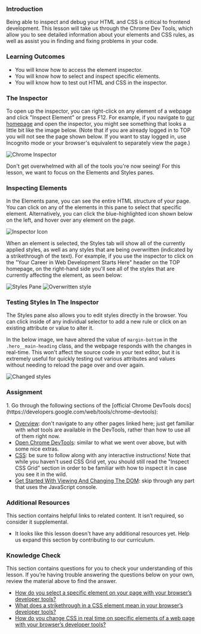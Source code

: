 ### Introduction

Being able to inspect and debug your HTML and CSS is critical to frontend development. This lesson will take us through the Chrome Dev Tools, which allow you to see detailed information about your elements and CSS rules, as well as assist you in finding and fixing problems in your code.

### Learning Outcomes

- You will know how to access the element inspector.
- You will know how to select and inspect specific elements.
- You will know how to test out HTML and CSS in the inspector.

### The Inspector

To open up the inspector, you can right-click on any element of a webpage and click "Inspect Element" or press F12. For example, if you navigate to [our homepage](https://theodinproject.com/) and open the inspector, you might see something that looks a little bit like the image below. (Note that if you are already logged in to TOP you will not see the page shown below. If you want to stay logged in, use Incognito mode or your browser's equivalent to separately view the page.)

![Chrome Inspector](https://cdn.statically.io/gh/TheOdinProject/curriculum/594984d7c9f9e744577f19ea475b3864e8cc7c91/html_css/v2/foundations/inspecting-html-and-css/imgs/00.png)

Don't get overwhelmed with all of the tools you're now seeing! For this lesson, we want to focus on the Elements and Styles panes.

### Inspecting Elements

In the Elements pane, you can see the entire HTML structure of your page. You can click on any of the elements in this pane to select that specific element. Alternatively, you can click the blue-highlighted icon shown below on the left, and hover over any element on the page.

![Inspector Icon](https://cdn.statically.io/gh/TheOdinProject/curriculum/594984d7c9f9e744577f19ea475b3864e8cc7c91/html_css/v2/foundations/inspecting-html-and-css/imgs/01.png)

<span id="strikethrough">When an element is selected, the Styles tab will show all of the currently applied styles, as well as any styles that are being overwritten (indicated by a strikethrough of the text).</span> For example, if you use the inspector to click on the "Your Career in Web Development Starts Here" header on the TOP homepage, on the right-hand side you'll see all of the styles that are currently affecting the element, as seen below:

![Styles Pane](https://cdn.statically.io/gh/TheOdinProject/curriculum/594984d7c9f9e744577f19ea475b3864e8cc7c91/html_css/v2/foundations/inspecting-html-and-css/imgs/02.png)
<img style="padding: 0em; width: auto" src="https://cdn.statically.io/gh/TheOdinProject/curriculum/f8fd38fc62578d8e8368f5303126215a492847f0/foundations/html_css/inspecting-html-and-css/imgs/03.png" alt="Overwritten style">

### Testing Styles In The Inspector

The Styles pane also allows you to edit styles directly in the browser. You can click inside of any individual selector to add a new rule or click on an existing attribute or value to alter it.

In the below image, we have altered the value of `margin-bottom` in the `.hero__main-heading` class, and the webpage responds with the changes in real-time. This won't affect the source code in your text editor, but it is extremely useful for quickly testing out various attributes and values without needing to reload the page over and over again.

![Changed styles](https://cdn.statically.io/gh/TheOdinProject/curriculum/f8fd38fc62578d8e8368f5303126215a492847f0/foundations/html_css/inspecting-html-and-css/imgs/04.png)

### Assignment

<div class="lesson-content__panel" markdown="1">
1. Go through the following sections of the [official Chrome DevTools docs](https://developers.google.com/web/tools/chrome-devtools):

- [Overview](https://developer.chrome.com/docs/devtools/overview/): don't navigate to any other pages linked here; just get familiar with _what_ tools are available in the DevTools, rather than how to use all of them right now.
- [Open Chrome DevTools](https://developer.chrome.com/docs/devtools/open/): similar to what we went over above, but with some nice extras.
- [CSS](https://developer.chrome.com/docs/devtools/#css): be sure to follow along with any interactive instructions! Note that while you haven't used CSS Grid yet, you should still read the "Inspect CSS Grid" section in order to be familiar with how to inspect it in case you see it in the wild.
- [Get Started With Viewing And Changing The DOM](https://developer.chrome.com/docs/devtools/dom/): skip through any part that uses the JavaScript console.
</div>

### Additional Resources

This section contains helpful links to related content. It isn’t required, so consider it supplemental.

*   It looks like this lesson doesn't have any additional resources yet. Help us expand this section by contributing to our curriculum.

### Knowledge Check
This section contains questions for you to check your understanding of this lesson. If you’re having trouble answering the questions below on your own, review the material above to find the answer.

- <a class="knowledge-check-link" href="#inspecting-elements">How do you select a specific element on your page with your browser’s developer tools?</a>
- <a class="knowledge-check-link" href="#strikethrough">What does a strikethrough in a CSS element mean in your browser’s developer tools?</a>
- <a class="knowledge-check-link" href="#testing-styles-in-the-inspector">How do you change CSS in real time on specific elements of a web page with your browser’s developer tools?</a>
